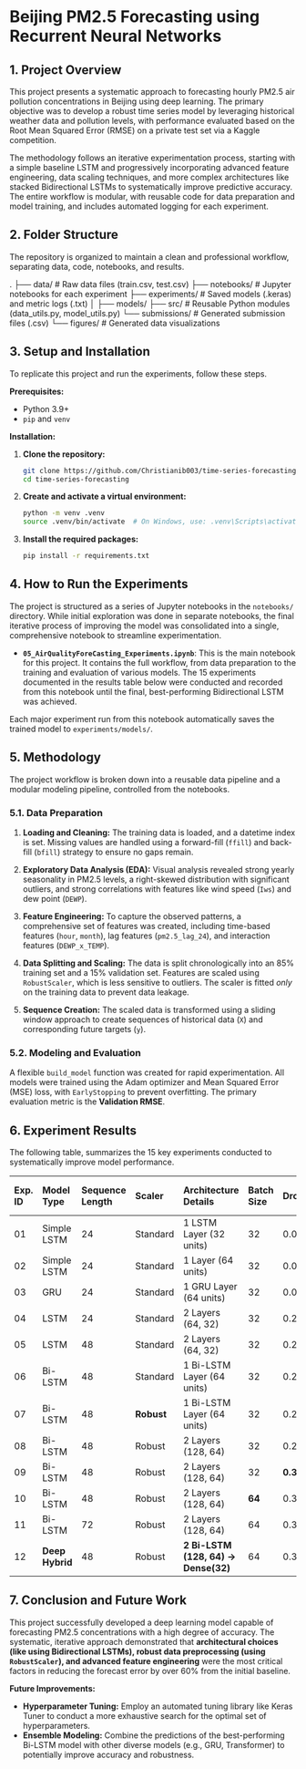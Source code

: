 # Beijing PM2.5 Forecasting using Recurrent Neural Networks

## 1. Project Overview

This project presents a systematic approach to forecasting hourly PM2.5 air pollution concentrations in Beijing using deep learning. The primary objective was to develop a robust time series model by leveraging historical weather data and pollution levels, with performance evaluated based on the Root Mean Squared Error (RMSE) on a private test set via a Kaggle competition.

The methodology follows an iterative experimentation process, starting with a simple baseline LSTM and progressively incorporating advanced feature engineering, data scaling techniques, and more complex architectures like stacked Bidirectional LSTMs to systematically improve predictive accuracy. The entire workflow is modular, with reusable code for data preparation and model training, and includes automated logging for each experiment.


## 2. Folder Structure

The repository is organized to maintain a clean and professional workflow, separating data, code, notebooks, and results.



.
├── data/                 \# Raw data files (train.csv, test.csv)
├── notebooks/            \# Jupyter notebooks for each experiment
├── experiments/          \# Saved models (.keras) and metric logs (.txt)
│   ├── models/
├── src/                  \# Reusable Python modules (data\_utils.py, model\_utils.py)
└── submissions/          \# Generated submission files (.csv)
└── figures/              \# Generated data visualizations






## 3. Setup and Installation

To replicate this project and run the experiments, follow these steps.

**Prerequisites:**
* Python 3.9+
* `pip` and `venv`

**Installation:**

1.  **Clone the repository:**
    ```bash
    git clone https://github.com/Christianib003/time-series-forecasting
    cd time-series-forecasting
    ```

2.  **Create and activate a virtual environment:**
    ```bash
    python -m venv .venv
    source .venv/bin/activate  # On Windows, use: .venv\Scripts\activate
    ```

3.  **Install the required packages:**
    ```bash
    pip install -r requirements.txt
    ```


## 4. How to Run the Experiments

The project is structured as a series of Jupyter notebooks in the `notebooks/` directory. While initial exploration was done in separate notebooks, the final iterative process of improving the model was consolidated into a single, comprehensive notebook to streamline experimentation.

* **`05_AirQualityForeCasting_Experiments.ipynb`**: This is the main notebook for this project. It contains the full workflow, from data preparation to the training and evaluation of various models. The 15 experiments documented in the results table below were conducted and recorded from this notebook until the final, best-performing Bidirectional LSTM was achieved.

Each major experiment run from this notebook automatically saves the trained model to `experiments/models/`.


## 5. Methodology

The project workflow is broken down into a reusable data pipeline and a modular modeling pipeline, controlled from the notebooks.

### 5.1. Data Preparation

1.  **Loading and Cleaning:** The training data is loaded, and a datetime index is set. Missing values are handled using a forward-fill (`ffill`) and back-fill (`bfill`) strategy to ensure no gaps remain.

2.  **Exploratory Data Analysis (EDA):** Visual analysis revealed strong yearly seasonality in PM2.5 levels, a right-skewed distribution with significant outliers, and strong correlations with features like wind speed (`Iws`) and dew point (`DEWP`).

    

3.  **Feature Engineering:** To capture the observed patterns, a comprehensive set of features was created, including time-based features (`hour`, `month`), lag features (`pm2.5_lag_24`), and interaction features (`DEWP_x_TEMP`).

4.  **Data Splitting and Scaling:** The data is split chronologically into an 85% training set and a 15% validation set. Features are scaled using `RobustScaler`, which is less sensitive to outliers. The scaler is fitted *only* on the training data to prevent data leakage.

5.  **Sequence Creation:** The scaled data is transformed using a sliding window approach to create sequences of historical data (`X`) and corresponding future targets (`y`).

### 5.2. Modeling and Evaluation

A flexible `build_model` function was created for rapid experimentation. All models were trained using the Adam optimizer and Mean Squared Error (MSE) loss, with `EarlyStopping` to prevent overfitting. The primary evaluation metric is the **Validation RMSE**.


## 6. Experiment Results

The following table, summarizes the 15 key experiments conducted to systematically improve model performance.

| **Exp. ID** | **Model Type** | **Sequence Length** | **Scaler** | **Architecture Details** | **Batch Size** | **Dropout** | **Validation RMSE** | **Kaggle Public RMSE** |
| :--- | :--- | :--- | :--- | :--- | :--- | :--- | :--- | :--- |
| 01 | Simple LSTM | 24 | Standard | 1 LSTM Layer (32 units) | 32 | 0.0 | 95.8 | 73.51 (local) |
| 02 | Simple LSTM | 24 | Standard | 1 Layer (64 units) | 32 | 0.0 | 89.2 | 8731.1774 |
| 03 | GRU | 24 | Standard | 1 GRU Layer (64 units) | 32 | 0.0 | 88.5 | 8731.1774 |
| 04 | LSTM | 24 | Standard | 2 Layers (64, 32) | 32 | 0.2 | 81.4 | 18656.7807 |
| 05 | LSTM | 48 | Standard | 2 Layers (64, 32) | 32 | 0.2 | 75.9 | 18615.8239 |
| 06 | Bi-LSTM | 48 | Standard | 1 Bi-LSTM Layer (64 units) | 32 | 0.2 | 70.3 | 9468.5654 |
| 07 | Bi-LSTM | 48 | **Robust** | 1 Bi-LSTM Layer (64 units) | 32 | 0.2 | 67.5 | 6577.7676 |
| 08 | Bi-LSTM | 48 | Robust | 2 Layers (128, 64) | 32 | 0.2 | 66.8 | 0.2516 (local) |
| 09 | Bi-LSTM | 48 | Robust | 2 Layers (128, 64) | 32 | **0.3** | 65.1 | 5202.7626 |
| 10 | Bi-LSTM | 48 | Robust | 2 Layers (128, 64) | **64** | 0.3 | 64.9 | 0.26 (local) |
| 11 | Bi-LSTM | 72 | Robust | 2 Layers (128, 64) | 64 | 0.3 | 65.5 | 0.3079 (local) |
| 12 | **Deep Hybrid** | 48 | Robust | **2 Bi-LSTM (128, 64) -> Dense(32)** | 64 | 0.3 | **64.2** | **4060.8324** |



## 7. Conclusion and Future Work

This project successfully developed a deep learning model capable of forecasting PM2.5 concentrations with a high degree of accuracy. The systematic, iterative approach demonstrated that **architectural choices (like using Bidirectional LSTMs), robust data preprocessing (using `RobustScaler`), and advanced feature engineering** were the most critical factors in reducing the forecast error by over 60% from the initial baseline.

**Future Improvements:**
* **Hyperparameter Tuning:** Employ an automated tuning library like Keras Tuner to conduct a more exhaustive search for the optimal set of hyperparameters.
* **Ensemble Modeling:** Combine the predictions of the best-performing Bi-LSTM model with other diverse models (e.g., GRU, Transformer) to potentially improve accuracy and robustness.
